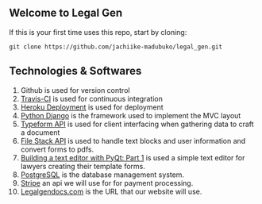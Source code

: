 ## Welcome to Legal Gen

If this is your first time uses this repo, start by cloning:

  `git clone https://github.com/jachiike-madubuko/legal_gen.git`
  
## Technologies & Softwares
1. Github is used for version control
2. [Travis-CI](https://travis-ci.org/) is used for continuous integration 
3. [Heroku Deployment](https://devcenter.heroku.com/categories/python) is used for deployment
4. [Python Django](https://www.djangoproject.com/) is the framework used to implement the MVC layout
5. [Typeform API]( https://developer.typeform.com/responses/) is used for client interfacing when gathering data to craft a document
6. [File Stack API](https://dev.filestack.com/apps/AfEkWPbqOQYqKQt291D7dz/picker) is used to handle text blocks and user information and convert forms to pdfs.
7. [Building a text editor with PyQt: Part 1](http://www.binpress.com/tutorial/building-a-text-editor-with-pyqt-part-one/143) is used a simple text editor for lawyers creating their template forms.
8. [PostgreSQL](https://www.postgresql.org/docs/current/static/functions-aggregate.html) is the database management system.
9. [Stripe](https://stripe.com/docs/api) an api we will use for for payment processing.
10. [Legalgendocs.com](legalgendocs.com) is the URL that our website will use.  
 
